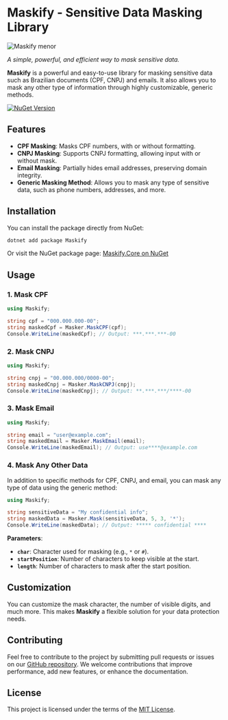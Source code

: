 # Maskify - Sensitive Data Masking Library

![Maskify menor](https://github.com/user-attachments/assets/00b4f0a8-29dd-444e-b73b-99812edbcc42)

*A simple, powerful, and efficient way to mask sensitive data.*

**Maskify** is a powerful and easy-to-use library for masking sensitive data such as Brazilian documents (CPF, CNPJ) and emails. It also allows you to mask any other type of information through highly customizable, generic methods.

[![NuGet Version](https://img.shields.io/nuget/v/Maskify.Core.svg?style=flat-square&label=NuGet)](https://www.nuget.org/packages/Maskify.Core/1.0.0)

## Features

- **CPF Masking**: Masks CPF numbers, with or without formatting.
- **CNPJ Masking**: Supports CNPJ formatting, allowing input with or without mask.
- **Email Masking**: Partially hides email addresses, preserving domain integrity.
- **Generic Masking Method**: Allows you to mask any type of sensitive data, such as phone numbers, addresses, and more.

## Installation

You can install the package directly from NuGet:

```bash
dotnet add package Maskify
```

Or visit the NuGet package page: [Maskify.Core on NuGet](https://www.nuget.org/packages/Maskify.Core/1.0.0)

## Usage

### 1. Mask CPF

```csharp
using Maskify;

string cpf = "000.000.000-00";
string maskedCpf = Masker.MaskCPF(cpf);
Console.WriteLine(maskedCpf); // Output: ***.***.***-00
```

### 2. Mask CNPJ

```csharp
using Maskify;

string cnpj = "00.000.000/0000-00";
string maskedCnpj = Masker.MaskCNPJ(cnpj);
Console.WriteLine(maskedCnpj); // Output: **.***.***/****-00
```

### 3. Mask Email

```csharp
using Maskify;

string email = "user@example.com";
string maskedEmail = Masker.MaskEmail(email);
Console.WriteLine(maskedEmail); // Output: use****@example.com
```

### 4. Mask Any Other Data

In addition to specific methods for CPF, CNPJ, and email, you can mask any type of data using the generic method:

```csharp
using Maskify;

string sensitiveData = "My confidential info";
string maskedData = Masker.Mask(sensitiveData, 5, 3, '*');
Console.WriteLine(maskedData); // Output: ***** confidential ****
```

**Parameters**:
- **`char`**: Character used for masking (e.g., `*` or `#`).
- **`startPosition`**: Number of characters to keep visible at the start.
- **`length`**: Number of characters to mask after the start position.

## Customization

You can customize the mask character, the number of visible digits, and much more. This makes **Maskify** a flexible solution for your data protection needs.

## Contributing

Feel free to contribute to the project by submitting pull requests or issues on our [GitHub repository]([https://github.com/seu-repositorio](https://github.com/djesusnet/Maskify.Core.Libray)). We welcome contributions that improve performance, add new features, or enhance the documentation.

## License

This project is licensed under the terms of the [MIT License](LICENSE).
